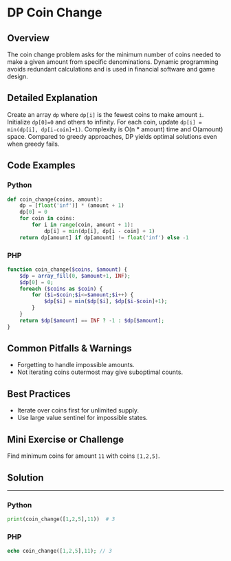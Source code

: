 # DP Coin Change

## Overview
The coin change problem asks for the minimum number of coins needed to make a given amount from specific denominations. Dynamic programming avoids redundant calculations and is used in financial software and game design.

## Detailed Explanation
Create an array `dp` where `dp[i]` is the fewest coins to make amount `i`. Initialize `dp[0]=0` and others to infinity. For each coin, update `dp[i] = min(dp[i], dp[i-coin]+1)`. Complexity is O(n * amount) time and O(amount) space. Compared to greedy approaches, DP yields optimal solutions even when greedy fails.

## Code Examples
### Python
```python
def coin_change(coins, amount):
    dp = [float('inf')] * (amount + 1)
    dp[0] = 0
    for coin in coins:
        for i in range(coin, amount + 1):
            dp[i] = min(dp[i], dp[i - coin] + 1)
    return dp[amount] if dp[amount] != float('inf') else -1
```

### PHP
```php
function coin_change($coins, $amount) {
    $dp = array_fill(0, $amount+1, INF);
    $dp[0] = 0;
    foreach ($coins as $coin) {
        for ($i=$coin;$i<=$amount;$i++) {
            $dp[$i] = min($dp[$i], $dp[$i-$coin]+1);
        }
    }
    return $dp[$amount] == INF ? -1 : $dp[$amount];
}
```

## Common Pitfalls & Warnings
- Forgetting to handle impossible amounts.
- Not iterating coins outermost may give suboptimal counts.

## Best Practices
- Iterate over coins first for unlimited supply.
- Use large value sentinel for impossible states.

## Mini Exercise or Challenge
Find minimum coins for amount `11` with coins `[1,2,5]`.

## Solution
---
### Python
```python
print(coin_change([1,2,5],11))  # 3
```
### PHP
```php
echo coin_change([1,2,5],11); // 3
```
